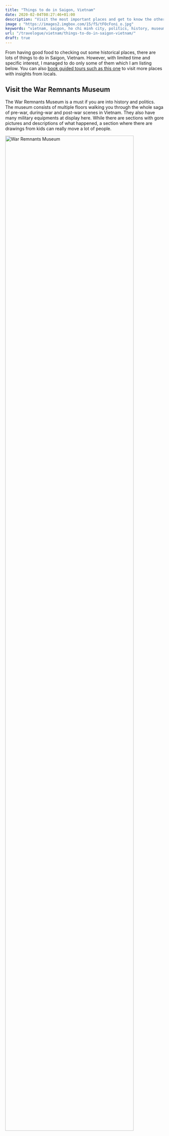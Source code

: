 ```yaml
---
title: "Things to do in Saigon, Vietnam"
date: 2020-02-04T08:27:46+01:00
description: "Visit the most important places and get to know the other things to do in Saigon, Vietnam"
image : "https://images2.imgbox.com/15/f5/tFOcFoni_o.jpg"
keywords: "vietnam, saigon, ho chi minh city, politics, history, museum, ho chi minh, old quarter, vietnamese, food"
url: "/travelogue/vietnam/things-to-do-in-saigon-vietnam/"
draft: true
---
```


From having good food to checking out some historical places, there are lots of things to do in Saigon, Vietnam. However, with limited time and specific interest, I managed to do only some of them which I am listing below. You can also <a href="https://www.getyourguide.com/ho-chi-minh-city-l272/insider-s-saigon-motorbike-tour-with-local-students-t175632/?partner_id=AAHMPGG&utm_medium=online_publisher&cmp=Vietnam" target="_blank">book guided tours such as this one</a> to visit more places with insights from locals.

## Visit the War Remnants Museum

The War Remnants Museum is a must if you are into history and politics. The museum consists of multiple floors walking you through the whole saga of pre-war, during-war and post-war scenes in Vietnam. They also have many military equipments at display here. While there are sections with gore pictures and descriptions of what happened, a section where there are drawings from kids can really move a lot of people.

<img src = "https://images2.imgbox.com/1e/fa/pv47FfkW_o.jpg" alt = "War Remnants Museum" width = "90%" />

## Shop at the Ben Thanh Market

Located at District 1, the heart of Saigon, Ben Thanh market is a nice place to spend some time if you want to buy local things. From souvenirs to spices to tea or coffee, you can find almost everything here. Be prepared to bargain a lot because they can quote you high prices if they know you are a foreigner. I got some Vietnamese coconut coffee for one of my friends here and I bargained for nearly 2-3 minutes before settling for a price which I felt was fair for both of us.

<img src = "https://images2.imgbox.com/15/f5/tFOcFoni_o.jpg" alt = "Ben Thanh Market" width = "90%" />

## Checkout the Central Post Office

I love post office. I try to make time to visit a post office whenever I travel to get hold of some stamps and postcards if possible. I did exactly the same here as well. I got some special edition stamps for as cheap as 4000 VND (15 Cents) along with some postcards to send it to some of my loved ones.

<img src = "https://images2.imgbox.com/be/9d/L3MlwF58_o.jpg" alt = "Central Post Office" width = "80%" />

## Visit the Apartment Cafe

The Apartment Cafe is really a one of kind place I have visited. The building used to host American military officers back in the days. Now, it has become a spot for tourism and the elite young crowd coming here with friends or for dates. My friend and I were lucky enough to find a spot in the balcony and get the amazing view of the Lunar Year celebrations.

<img src = "https://images2.imgbox.com/5a/1c/DcwFried_o.jpg" alt = "B52 Museum" width = "80%" />

## Rent a motorcycle

While public transport is cheap and so are taxis despite getting scammed, renting a motorcycle in Vietnam is a different experience in itself. I hail from Chennai, a big metropolitan city of India with unruly traffic but Hanoi was a whole new world. However, thanks to my driving skills from India, I survived Hanoi. Saigon is relatively much better I would say despite driving during Lunar New Year time with lots of traffic and diversions. Getting a motorcycle in Saigon is easy. However, unlike Hanoi, I had to keep my passport at the shop lending me the motorcycle. The motorcycle comes with the tank partially filled and hence the onus is on you to keep track of fuel and refill it. Please check your motorcycle for brakes before you rent them and ask the provider for a helmet; it is usually free. The rent was around 8 USD per day. If you are uncomfortable getting a motorbike for yourself, you can also have others drive you around in addition to some tour. For example, here is a <a href="https://www.getyourguide.com/ho-chi-minh-city-l272/insider-s-saigon-motorbike-tour-with-local-students-t175632/?partner_id=AAHMPGG&utm_medium=online_publisher&cmp=Vietnam" target="_blank">motorobike street food tour</a>.

<img src = "https://images2.imgbox.com/54/95/dZVoeptN_o.jpg" alt = "Rent a motorcycle" width = "80%" />

## Get a Non La Hat

Get yourself this cool hat. You can bargain them for as cheap as 1 or 2 USD. Some group tours, like mine when I went to Ninh Binh, gave me one for free.

<img src = "https://images2.imgbox.com/11/74/nvbmYZKa_o.jpg" alt = "Non La Hat" width = "80%" />

## Wear Ao Dai

Ao Dai is a traditional Vietnamese dress. It is for both men and women. I did not try this out personally but I saw many of them wearing it; especially during the new Lunar year's eve.

<img src = "https://images2.imgbox.com/4a/6d/eAmSttpp_o.jpeg" alt = "Ao Dai" width = "80%" />

## Try Vietnamese food

From Pho to Banh Mi to Bun Cha to noodles to curry rice, try as many dishes you can when in Vietnam. In addition, you can also try their beers. I personally liked Saigon beer more than the Hanoi one. Vietnam is also famous for their different kinds of coffee; especially the ones with coconut and egg. Additionally, you can go for a <a href="https://www.getyourguide.com/ho-chi-minh-city-l272/saigon-street-food-in-the-evening-t47111/?partner_id=AAHMPGG&utm_medium=online_publisher&cmp=Vietnam" target="_blank">street food tour</a> or a <a href="https://www.getyourguide.com/ho-chi-minh-city-l272/ben-thanh-market-tour-and-cooking-class-t123044/?partner_id=AAHMPGG&utm_medium=online_publisher&cmp=Vietnam" target="_blank">cooking class</a> as well. I am passionate about food and love cooking and hence I just requested localites to share some recipes or record them cook; they gladly obliged.

<img src = "https://images2.imgbox.com/83/74/6dRPntgj_o.jpg" alt = "Vietnamese Glass Noodles" width = "80%" />